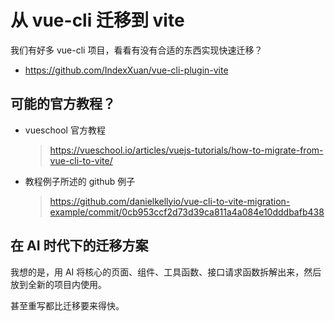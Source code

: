 # 从 vue-cli 迁移到 vite

我们有好多 vue-cli 项目，看看有没有合适的东西实现快速迁移？

- https://github.com/IndexXuan/vue-cli-plugin-vite

## 可能的官方教程？

- vueschool 官方教程

  > https://vueschool.io/articles/vuejs-tutorials/how-to-migrate-from-vue-cli-to-vite/

- 教程例子所述的 github 例子
  > https://github.com/danielkellyio/vue-cli-to-vite-migration-example/commit/0cb953ccf2d73d39ca811a4a084e10dddbafb438

## 在 AI 时代下的迁移方案

我想的是，用 AI 将核心的页面、组件、工具函数、接口请求函数拆解出来，然后放到全新的项目内使用。

甚至重写都比迁移要来得快。
